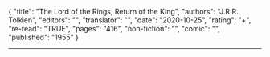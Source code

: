 {
"title": "The Lord of the Rings, Return of the King",
"authors": "J.R.R. Tolkien",
"editors": "",
"translator": "",
"date": "2020-10-25",
"rating": "+",
"re-read": "TRUE",
"pages": "416",
"non-fiction": "",
"comic": "",
"published": "1955"
}

---
